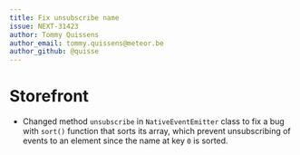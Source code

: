 ```yaml
---
title: Fix unsubscribe name
issue: NEXT-31423
author: Tommy Quissens
author_email: tommy.quissens@meteor.be
author_github: @quisse
---
```

# Storefront
* Changed method `unsubscribe` in `NativeEventEmitter` class to fix a bug with `sort()` function that sorts its array, which prevent unsubscribing of events to an element since the name at key `0` is sorted.

